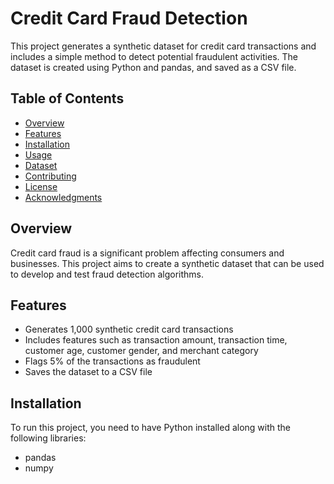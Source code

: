 # Credit Card Fraud Detection

This project generates a synthetic dataset for credit card transactions and includes a simple method to detect potential fraudulent activities. The dataset is created using Python and pandas, and saved as a CSV file.

## Table of Contents
- [Overview](#overview)
- [Features](#features)
- [Installation](#installation)
- [Usage](#usage)
- [Dataset](#dataset)
- [Contributing](#contributing)
- [License](#license)
- [Acknowledgments](#acknowledgments)

## Overview
Credit card fraud is a significant problem affecting consumers and businesses. This project aims to create a synthetic dataset that can be used to develop and test fraud detection algorithms.

## Features
- Generates 1,000 synthetic credit card transactions
- Includes features such as transaction amount, transaction time, customer age, customer gender, and merchant category
- Flags 5% of the transactions as fraudulent
- Saves the dataset to a CSV file

## Installation
To run this project, you need to have Python installed along with the following libraries:
- pandas
- numpy

